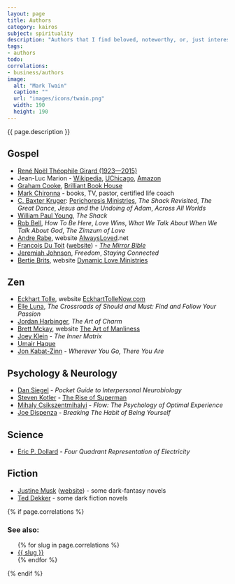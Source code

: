 ```yaml
---
layout: page
title: Authors
category: kairos
subject: spirituality
description: "Authors that I find beloved, noteworthy, or, just interesting."
tags:
- authors
todo:
correlations:
- business/authors
image:
  alt: "Mark Twain"
  caption: ""
  url: "images/icons/twain.png"
  width: 190
  height: 190
---
```


{{ page.description }}

Gospel
-----
- [René Noël Théophile Girard (1923—2015)](http://www.iep.utm.edu/girard/)
- Jean-Luc Marion - [Wikipedia](https://en.wikipedia.org/wiki/Jean-Luc_Marion), [UChicago](http://philosophy.uchicago.edu/faculty/marion.html), [Amazon](https://amazon.com/e/e/B001IXMWUY/)
- [Graham Cooke](https://mobile.twitter.com/GrahamCookeBBH), [Brilliant Book House](https://www.brilliantbookhouse.com/)
- [Mark Chironna](https://mobile.twitter.com/markchironna) - books, TV, pastor, certified life coach
- [C. Baxter Kruger](http://perichoresis.org/): [Perichoresis Ministries](http://perichoresis.org/), _The Shack Revisited_, _The Great Dance_, _Jesus and the Undoing of Adam_, _Across All Worlds_
- [William Paul Young](http://wmpaulyoung.com/paul-young-blog/), _The Shack_
- [Rob Bell](https://robbell.com/), _How To Be Here_, _Love Wins_, _What We Talk About When We Talk About God_, _The Zimzum of Love_
- [Andre Rabe](https://mobile.twitter.com/AndreRabe1), website [AlwaysLoved](http://alwaysloved.net/).net
- [Francois Du Toit](https://mobile.twitter.com/francoislydia) ([website](http://www.mirrorword.net/)) - _[The Mirror Bible](http://www.mirrorbible.com/)_
- [Jeremiah Johnson](https://mobile.twitter.com/gracepoint555), _Freedom_, _Staying Connected_
- [Bertie Brits](https://mobile.twitter.com/BertieBrits), website [Dynamic Love Ministries](https://www.dynamicministries.com/)

Zen
-----
- [Eckhart Tolle](https://mobile.twitter.com/EckhartTolle), website [EckhartTolleNow.com](http://www.eckharttollenow.com/)
- [Elle Luna](https://mobile.twitter.com/elleluna), _The Crossroads of Should and Must: Find and Follow Your Passion_
- [Jordan Harbinger](http://theartofcharm.com/jordan-harbinger/), _The Art of Charm_
- [Brett Mckay](https://mobile.twitter.com/brettmckay), website [The Art of Manliness](http://www.artofmanliness.com/)
- [Joey Klein](https://mobile.twitter.com/JoeyKleinCT) - _The Inner Matrix_
- [Umair Haque](https://umairhaque.com/)
- [Jon Kabat-Zinn](http://www.mindfulnesscds.com/pages/about-the-author) - _Wherever You Go, There You Are_

Psychology & Neurology
-----
- [Dan Siegel](http://www.drdansiegel.com/) - _Pocket Guide to Interpersonal Neurobiology_
- [Steven Kotler](https://mobile.twitter.com/steven_kotler) - [The Rise of Superman](http://riseofsuperman.com/)
- [Mihaly Csikszentmihalyi](https://amazon.com/e/e/B000AQ1KVM/) - _Flow: The Psychology of Optimal Experience_
- [Joe Dispenza](https://mobile.twitter.com/DrJoeDispenza) - _Breaking The Habit of Being Yourself_

Science
-----
- [Eric P. Dollard](http://ericpdollard.com/) - _Four Quadrant Representation of Electricity_

Fiction
-----
- [Justine Musk](https://mobile.twitter.com/justinemusk) ([website](http://justinemusk.com/)) - some dark-fantasy novels
- [Ted Dekker](http://teddekker.com/) - some dark fiction novels

{% if page.correlations %}

### See also:

<ul class="correlations">
  {% for slug in page.correlations %}
    <li class=""><a href="{{ site.baseurl }}{{ slug }}.html">{{ slug }}</a></li>
  {% endfor %}
</ul>
{% endif %}
